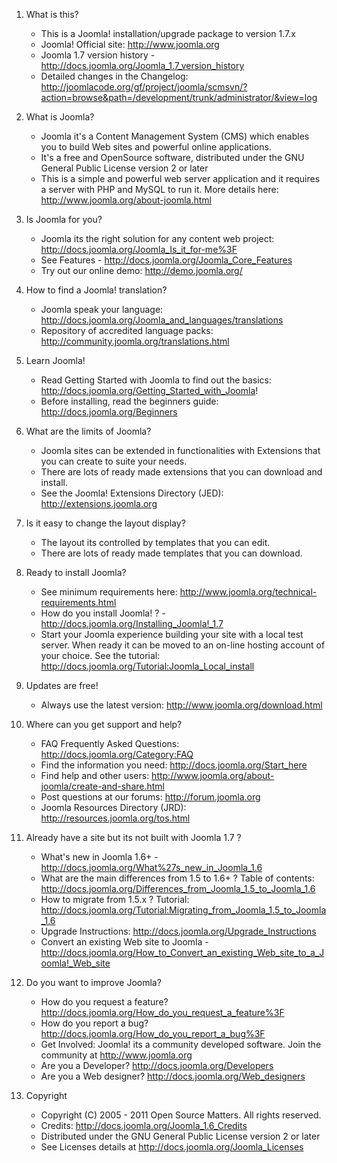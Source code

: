 1. What is this?
    * This is a Joomla! installation/upgrade package to version 1.7.x
    * Joomla! Official site: http://www.joomla.org
    * Joomla 1.7 version history - http://docs.joomla.org/Joomla_1.7_version_history
    * Detailed changes in the Changelog: http://joomlacode.org/gf/project/joomla/scmsvn/?action=browse&path=/development/trunk/administrator/&view=log

2. What is Joomla?
    * Joomla it's a Content Management System (CMS) which enables you to build Web sites and powerful online applications.
    * It's a free and OpenSource software, distributed under the GNU General Public License version 2 or later
    * This is a simple and powerful web server application and it requires a server with PHP and MySQL to run it. 
	More details here: http://www.joomla.org/about-joomla.html

3. Is Joomla for you?
    * Joomla its the right solution for any content web project: http://docs.joomla.org/Joomla_Is_it_for-me%3F
    * See Features - http://docs.joomla.org/Joomla_Core_Features
    * Try out our online demo: http://demo.joomla.org/

4. How to find a Joomla! translation?
    * Joomla speak your language: http://docs.joomla.org/Joomla_and_languages/translations
    * Repository of accredited language packs: http://community.joomla.org/translations.html

5. Learn Joomla!
    * Read Getting Started with Joomla to find out the basics: http://docs.joomla.org/Getting_Started_with_Joomla!
    * Before installing, read the beginners guide: http://docs.joomla.org/Beginners

6. What are the limits of Joomla?
    * Joomla sites can be extended in functionalities with Extensions that you can create to suite your needs.
    * There are lots of ready made extensions that you can download and install.
    * See the Joomla! Extensions Directory (JED): http://extensions.joomla.org

7. Is it easy to change the layout display?
    * The layout its controlled by templates that you can edit.
    * There are lots of ready made templates that you can download.

8. Ready to install Joomla?
    * See minimum requirements here: http://www.joomla.org/technical-requirements.html
    * How do you install Joomla! ? - http://docs.joomla.org/Installing_Joomla!_1.7
    * Start your Joomla experience building your site with a local test server.
	When ready it can be moved to an on-line hosting account of your choice. 
	See the tutorial: http://docs.joomla.org/Tutorial:Joomla_Local_install

9. Updates are free!
    * Always use the latest version: http://www.joomla.org/download.html

10. Where can you get support and help?
    * FAQ Frequently Asked Questions: http://docs.joomla.org/Category:FAQ
    * Find the information you need: http://docs.joomla.org/Start_here
    * Find help and other users: http://www.joomla.org/about-joomla/create-and-share.html
    * Post questions at our forums: http://forum.joomla.org
    * Joomla Resources Directory (JRD): http://resources.joomla.org/tos.html

11. Already have a site but its not built with Joomla 1.7 ?
    * What's new in Joomla 1.6+ - http://docs.joomla.org/What%27s_new_in_Joomla_1.6
    * What are the main differences from 1.5 to 1.6+ ? Table of contents: http://docs.joomla.org/Differences_from_Joomla_1.5_to_Joomla_1.6
    * How to migrate from 1.5.x ? Tutorial: http://docs.joomla.org/Tutorial:Migrating_from_Joomla_1.5_to_Joomla_1.6
    * Upgrade Instructions: http://docs.joomla.org/Upgrade_Instructions
    * Convert an existing Web site to Joomla - http://docs.joomla.org/How_to_Convert_an_existing_Web_site_to_a_Joomla!_Web_site

12. Do you want to improve Joomla?
    * How do you request a feature? http://docs.joomla.org/How_do_you_request_a_feature%3F
    * How do you report a bug? http://docs.joomla.org/How_do_you_report_a_bug%3F
    * Get Involved: Joomla! its a community developed software. Join the community at http://www.joomla.org
    * Are you a Developer? http://docs.joomla.org/Developers
    * Are you a Web designer? http://docs.joomla.org/Web_designers

13. Copyright
    * Copyright (C) 2005 - 2011 Open Source Matters. All rights reserved.
    * Credits: http://docs.joomla.org/Joomla_1.6_Credits
    * Distributed under the GNU General Public License version 2 or later
    * See Licenses details at http://docs.joomla.org/Joomla_Licenses
